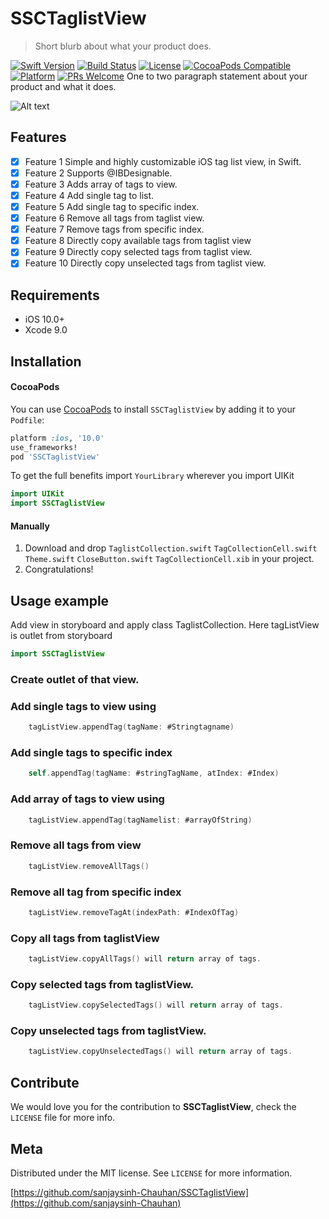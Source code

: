 # SSCTaglistView
> Short blurb about what your product does.

[![Swift Version][swift-image]][swift-url]
[![Build Status][travis-image]][travis-url]
[![License][license-image]][license-url]
[![CocoaPods Compatible](https://img.shields.io/cocoapods/v/EZSwiftExtensions.svg)](https://img.shields.io/cocoapods/v/LFAlertController.svg)  
[![Platform](https://img.shields.io/cocoapods/p/LFAlertController.svg?style=flat)](http://cocoapods.org/pods/LFAlertController)
[![PRs Welcome](https://img.shields.io/badge/PRs-welcome-brightgreen.svg?style=flat-square)](http://makeapullrequest.com)
One to two paragraph statement about your product and what it does.

![Alt text](https://github.com/sanjaysinh-Chauhan/SSCTaglistView/blob/master/Features.gif?raw=true)
## Features

- [x] Feature 1
 Simple and highly customizable iOS tag list view, in Swift.
- [x] Feature 2
 Supports @IBDesignable.
- [x] Feature 3
 Adds array of tags to view.
- [x] Feature 4
 Add single tag to list.
- [x] Feature 5
 Add single tag to specific index.
- [x] Feature 6
 Remove all tags from taglist view.
- [x] Feature 7
 Remove tags from specific index.
- [x] Feature 8
 Directly copy available tags from taglist view
- [x] Feature 9
 Directly copy selected tags from taglist view.
- [x] Feature 10
 Directly copy unselected tags from taglist view.
## Requirements

- iOS 10.0+
- Xcode 9.0

## Installation

#### CocoaPods
You can use [CocoaPods](http://cocoapods.org/) to install `SSCTaglistView` by adding it to your `Podfile`:

```ruby
platform :ios, '10.0'
use_frameworks!
pod 'SSCTaglistView'
```

To get the full benefits import `YourLibrary` wherever you import UIKit

``` swift
import UIKit
import SSCTaglistView
```

#### Manually
1. Download and drop ```TaglistCollection.swift``` ```TagCollectionCell.swift``` ```Theme.swift```  ```CloseButton.swift``` ```TagCollectionCell.xib``` in your project.  
2. Congratulations!  

## Usage example

Add view in storyboard and apply class TaglistCollection. Here tagListView is outlet from storyboard

```swift
import SSCTaglistView
```
### Create outlet of that view. 
### Add single tags to view using 
```swift
    tagListView.appendTag(tagName: #Stringtagname)
```
### Add single tags to specific index 
```swift
    self.appendTag(tagName: #stringTagName, atIndex: #Index)
```    
### Add array of tags to view using 
```swift
    tagListView.appendTag(tagNamelist: #arrayOfString)
```    
### Remove all tags from view
```swift
    tagListView.removeAllTags()
```    
### Remove all tag from specific index
```swift
    tagListView.removeTagAt(indexPath: #IndexOfTag)
```    
### Copy all tags from taglistView
```swift
    tagListView.copyAllTags() will return array of tags.
```    
### Copy selected tags from taglistView.
```swift
    tagListView.copySelectedTags() will return array of tags.
```    
### Copy unselected tags from taglistView.
```swift
    tagListView.copyUnselectedTags() will return array of tags.
```


## Contribute

We would love you for the contribution to **SSCTaglistView**, check the ``LICENSE`` file for more info.

## Meta

Distributed under the MIT license. See ``LICENSE`` for more information.

[https://github.com/sanjaysinh-Chauhan/SSCTaglistView](https://github.com/sanjaysinh-Chauhan)

[swift-image]:https://img.shields.io/badge/swift-4.0-orange.svg
[swift-url]: https://swift.org/
[license-image]: https://img.shields.io/badge/License-MIT-blue.svg
[license-url]: LICENSE
[travis-image]: https://img.shields.io/travis/dbader/node-datadog-metrics/master.svg?style=flat-square
[travis-url]: https://travis-ci.org/dbader/node-datadog-metrics
[codebeat-image]: https://codebeat.co/badges/c19b47ea-2f9d-45df-8458-b2d952fe9dad
[codebeat-url]: https://codebeat.co/projects/github-com-vsouza-awesomeios-com

